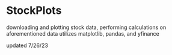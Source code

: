 # StockPlots
downloading and plotting stock data, performing calculations on aforementioned data
	utilizes matplotlib, pandas, and yfinance

updated 7/26/23
